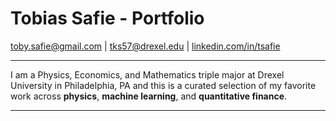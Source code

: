 # Tobias Safie - Portfolio
[toby.safie@gmail.com](mailto:toby.safie@gmail.com) | [tks57@drexel.edu](mailto:tks57@drexel.edu) | [linkedin.com/in/tsafie](linkedin.com/in/tsafie)

---

I am a Physics, Economics, and Mathematics triple major at Drexel University in Philadelphia, PA and this is a curated selection of my favorite work across **physics**, **machine learning**, and **quantitative finance**.

---
